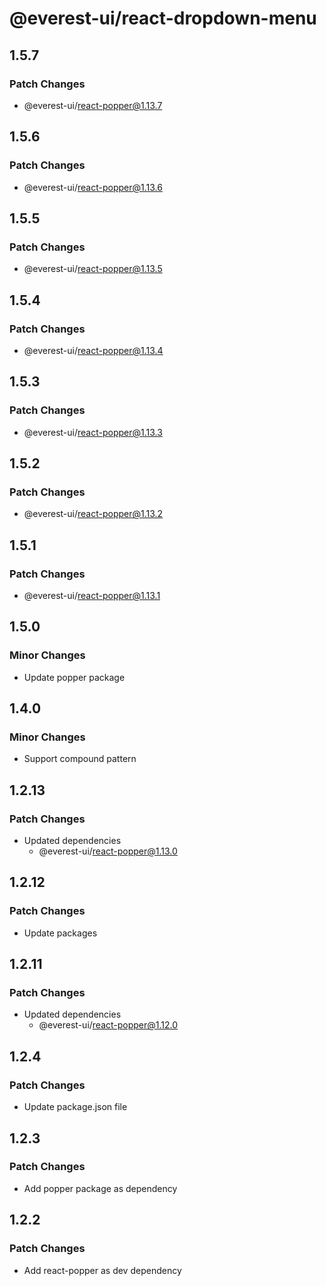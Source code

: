 # @everest-ui/react-dropdown-menu

## 1.5.7

### Patch Changes

- @everest-ui/react-popper@1.13.7

## 1.5.6

### Patch Changes

- @everest-ui/react-popper@1.13.6

## 1.5.5

### Patch Changes

- @everest-ui/react-popper@1.13.5

## 1.5.4

### Patch Changes

- @everest-ui/react-popper@1.13.4

## 1.5.3

### Patch Changes

- @everest-ui/react-popper@1.13.3

## 1.5.2

### Patch Changes

- @everest-ui/react-popper@1.13.2

## 1.5.1

### Patch Changes

- @everest-ui/react-popper@1.13.1

## 1.5.0

### Minor Changes

- Update popper package

## 1.4.0

### Minor Changes

- Support compound pattern

## 1.2.13

### Patch Changes

- Updated dependencies
  - @everest-ui/react-popper@1.13.0

## 1.2.12

### Patch Changes

- Update packages

## 1.2.11

### Patch Changes

- Updated dependencies
  - @everest-ui/react-popper@1.12.0

## 1.2.4

### Patch Changes

- Update package.json file

## 1.2.3

### Patch Changes

- Add popper package as dependency

## 1.2.2

### Patch Changes

- Add react-popper as dev dependency
